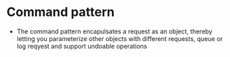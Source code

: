# Command pattern
- The command pattern encapulsates a request as an object, thereby letting you parameterize other objects with different requests, queue or log reqyest and support undoable operations